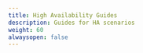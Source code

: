 ```yaml
---
title: High Availability Guides
description: Guides for HA scenarios
weight: 60
alwaysopen: false
---
```


